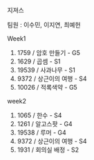 지져스

팀원 : 이수민, 이지연, 최예헌

Week1
1. 1759 / 암호 만들기 - G5
2. 1629 / 곱셈 - S1
3. 19539 / 사과나무 - S1
4. 9372 / 상근이의 여행 - S4
5. 10026 / 적록색약 - G5

week2
1. 1065 / 한수 - S4
2. 1261 / 알고스팟 - G4
3. 19538 / 루머 - G4
4. 9372 / 상근이의 여행 - S4
5. 1931 / 회의실 배정 - S2
